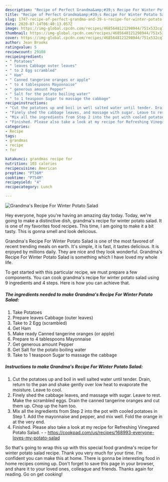 ```yaml
---
description: "Recipe of Perfect Grandma&amp;#39;s Recipe For Winter Potato Salad"
title: "Recipe of Perfect Grandma&amp;#39;s Recipe For Winter Potato Salad"
slug: 1747-recipe-of-perfect-grandma-and-39-s-recipe-for-winter-potato-salad
date: 2020-07-14T06:40:13.057Z
image: https://img-global.cpcdn.com/recipes/4685648121298944/751x532cq70/grandmas-recipe-for-winter-potato-salad-recipe-main-photo.jpg
thumbnail: https://img-global.cpcdn.com/recipes/4685648121298944/751x532cq70/grandmas-recipe-for-winter-potato-salad-recipe-main-photo.jpg
cover: https://img-global.cpcdn.com/recipes/4685648121298944/751x532cq70/grandmas-recipe-for-winter-potato-salad-recipe-main-photo.jpg
author: Jean Brooks
ratingvalue: 5
reviewcount: 29108
recipeingredient:
- " Potatoes"
- " leaves Cabbage outer leaves"
- " to 2 Egg scrambled"
- " Ham"
- " Canned tangerine oranges or apple"
- " to 4 tablespoons Mayonnaise"
- " generous amount Pepper"
- " Salt for the potato boiling water"
- " to 1 teaspoon Sugar to massage the cabbage"
recipeinstructions:
- "Cut the potatoes up and boil in well salted water until tender. Drain, return to the pan and shake gently over low heat to evaporate the moisture. Leave to cool."
- "Finely shed the cabbage leaves, and massage with sugar. Leave to rest.  Make the scrambled eggs.  Drain the canned tangerine oranges and cut them up. Chop up the ham too."
- "Mix all the ingredients from Step 2 into the pot with cooled potatoes in Step 1. Add the mayonnaise and pepper, and mix well. Fold the orange in at the very end."
- "Finished. Please also take a look at my recipe for Refreshing Vinegared Potato Salad.  https://cookpad.com/us/recipes/168993-everyone-loves-my-potato-salad"
categories:
- Recipe
tags:
- grandmas
- recipe
- for

katakunci: grandmas recipe for 
nutrition: 103 calories
recipecuisine: American
preptime: "PT36M"
cooktime: "PT54M"
recipeyield: "4"
recipecategory: Lunch

---
```



![Grandma&#39;s Recipe For Winter Potato Salad](https://img-global.cpcdn.com/recipes/4685648121298944/751x532cq70/grandmas-recipe-for-winter-potato-salad-recipe-main-photo.jpg)

Hey everyone, hope you're having an amazing day today. Today, we're going to make a distinctive dish, grandma&#39;s recipe for winter potato salad. It is one of my favorites food recipes. This time, I am going to make it a bit tasty. This is gonna smell and look delicious.



Grandma&#39;s Recipe For Winter Potato Salad is one of the most favored of recent trending meals on earth. It's simple, it is fast, it tastes delicious. It is enjoyed by millions daily. They are nice and they look wonderful. Grandma&#39;s Recipe For Winter Potato Salad is something which I have loved my whole life.


To get started with this particular recipe, we must prepare a few components. You can cook grandma&#39;s recipe for winter potato salad using 9 ingredients and 4 steps. Here is how you can achieve that.

<!--inarticleads1-->

##### The ingredients needed to make Grandma&#39;s Recipe For Winter Potato Salad:

1. Take  Potatoes
1. Prepare  leaves Cabbage (outer leaves)
1. Take  to 2 Egg (scrambled)
1. Get  Ham
1. Make ready  Canned tangerine oranges (or apple)
1. Prepare  to 4 tablespoons Mayonnaise
1. Get  generous amount Pepper
1. Get  Salt for the potato boiling water
1. Take  to 1 teaspoon Sugar to massage the cabbage




<!--inarticleads2-->

##### Instructions to make Grandma&#39;s Recipe For Winter Potato Salad:

1. Cut the potatoes up and boil in well salted water until tender. Drain, return to the pan and shake gently over low heat to evaporate the moisture. Leave to cool.
1. Finely shed the cabbage leaves, and massage with sugar. Leave to rest.  Make the scrambled eggs.  Drain the canned tangerine oranges and cut them up. Chop up the ham too.
1. Mix all the ingredients from Step 2 into the pot with cooled potatoes in Step 1. Add the mayonnaise and pepper, and mix well. Fold the orange in at the very end.
1. Finished. Please also take a look at my recipe for Refreshing Vinegared Potato Salad. -  - https://cookpad.com/us/recipes/168993-everyone-loves-my-potato-salad




So that's going to wrap this up with this special food grandma&#39;s recipe for winter potato salad recipe. Thank you very much for your time. I'm confident you can make this at home. There is gonna be interesting food in home recipes coming up. Don't forget to save this page in your browser, and share it to your loved ones, colleague and friends. Thanks again for reading. Go on get cooking!
